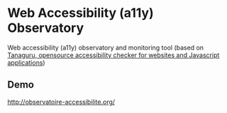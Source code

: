 # Web Accessibility (a11y) Observatory

Web accessibility (a11y) observatory and monitoring tool (based on [Tanaguru, opensource accessibility checker for websites and Javascript applications](https://github.com/Tanaguru/Tanaguru))

## Demo

http://observatoire-accessibilite.org/
